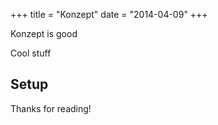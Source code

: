 +++
title = "Konzept"
date = "2014-04-09"
+++

Konzept is good


Cool stuff

## Setup


Thanks for reading!
